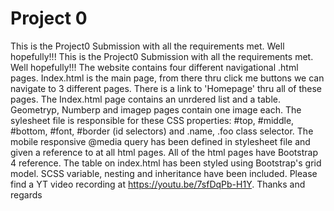 # Project 0
This is the Project0 Submission with all the requirements met.
Well hopefully!!!
This is the Project0 Submission with all the requirements met. Well hopefully!!! The website contains four different navigational .html pages. Index.html is the main page, from there thru click me buttons we can navigate to 3 different pages. There is a link to 'Homepage' thru all of these pages. The Index.html page contains an unrdered list and a table. Geometryp, Numberp and imagep pages contain one image each. The sylesheet file is responsible for these CSS properties: #top, #middle, #bottom, #font, #border (id selectors) and .name, .foo class selector. The mobile responsive @media query has been defined in stylesheet file and given a reference to at all html pages. All of the html pages have Bootstrap 4 reference. The table on index.html has been styled using Bootstrap's grid model. SCSS variable, nesting and inheritance have been included. Please find a YT video recording at https://youtu.be/7sfDqPb-H1Y. Thanks and regards

